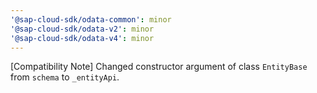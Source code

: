 ```yaml
---
'@sap-cloud-sdk/odata-common': minor
'@sap-cloud-sdk/odata-v2': minor
'@sap-cloud-sdk/odata-v4': minor
---
```


[Compatibility Note] Changed constructor argument of class `EntityBase` from `schema` to `_entityApi`.
